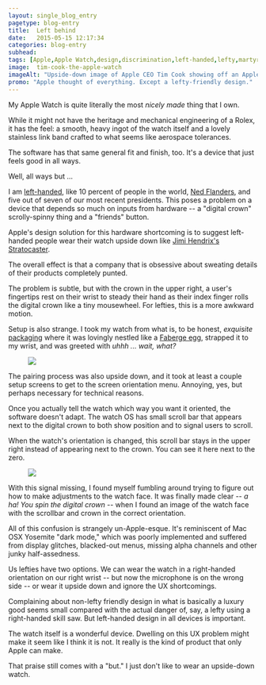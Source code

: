 ```yaml
---
layout: single_blog_entry
pagetype: blog-entry
title:  Left behind
date:   2015-05-15 12:17:34
categories: blog-entry
subhead:
tags: [Apple,Apple Watch,design,discrimination,left-handed,lefty,martyrdom,oppression,unfairness,usability,UX,whining]
image:  tim-cook-the-apple-watch
imageAlt: "Upside-down image of Apple CEO Tim Cook showing off an Apple Watch."
promo: "Apple thought of everything. Except a lefty-friendly design."
---  
```


My Apple Watch is quite literally the most *nicely made* thing that I own.

While it might not have the heritage and mechanical engineering of a Rolex, it has the feel: a smooth, heavy ingot of the watch itself and a lovely stainless link band crafted to what seems like aerospace tolerances.

The software has that same general fit and finish, too. It's a device that just feels good in all ways.

Well, all ways but ...

I am [left-handed][1], like 10 percent of people in the world, [Ned Flanders][2], and five out of seven of our most recent presidents. This poses a problem on a device that depends so much on inputs from hardware -- a "digital crown" scrolly-spinny thing and a "friends" button.

Apple's design solution for this hardware shortcoming is to suggest left-handed people wear their watch upside down like [Jimi Hendrix's Stratocaster][3].


The overall effect is that a company that is obsessive about sweating details of their products completely punted.

The problem is subtle, but with the crown in the upper right, a user's fingertips rest on their wrist to steady their hand as their index finger rolls the digital crown like a tiny mousewheel. For lefties, this is a more awkward motion.

Setup is also strange. I took my watch from what is, to be honest, *exquisite* [packaging][4] where it was lovingly nestled like a [Faberge egg][5], strapped it to my wrist, and was greeted with *uhhh ... wait, what?*

<figure class="blog-embed-image"><img class="full-width" src="http://davidputney.com/siteart/large_upside_down_watch.jpg"></figure>

The pairing process was also upside down, and it took at least a couple setup screens to get to the screen orientation menu. Annoying, yes, but perhaps necessary for technical reasons.

Once you actually tell the watch which way you want it oriented, the software doesn't adapt. The watch OS has small scroll bar that appears next to the digital crown to both show position and to signal users to scroll.

When the watch's orientation is changed, this scroll bar stays in the upper right instead of appearing next to the crown. You can see it here next to the zero.

<figure class="blog-embed-image"><img class="full-width" src="http://davidputney.com/siteart/large_watch_scroll_bar.jpg"></figure>

With this signal missing, I found myself fumbling around trying to figure out how to make adjustments to the watch face. It was finally made clear  -- *a ha! You spin the digital crown* -- when I found an image of the watch face with the scrollbar and crown in the correct orientation.

All of this confusion is strangely un-Apple-esque. It's reminiscent of Mac OSX Yosemite "dark mode," which was poorly implemented and suffered from display glitches, blacked-out menus, missing alpha channels and other junky half-assedness.

Us lefties have two options. We can wear the watch in a right-handed orientation on our right wrist -- but now the microphone is on the wrong side -- or wear it upside down and ignore the UX shortcomings.

Complaining about non-lefty friendly design in what is basically a luxury good seems small compared with the actual danger of, say, a lefty using a right-handed skill saw. But left-handed design in all devices is important.

The watch itself is a wonderful device. Dwelling on this UX problem might make it seem like I think it is not.  It really is the kind of product that only Apple can make.

That praise still comes with a "but." I just don't like to wear an upside-down watch.

[1]: http://en.wikipedia.org/wiki/Handedness
[2]: http://i.guim.co.uk/static/w-620/h--/q-95/sys-images/Guardian/Pix/pictures/2014/11/26/1417034631517/1056d33b-329c-4351-a691-b47d03b160bb-620x372.jpeg
[3]: http://www.latimes.com/entertainment/music/posts/la-et-ms-jimi-hendrix-upsidedown-guitar-picture-photo.html
[4]: http://cdn.cultofmac.com/wp-content/uploads/2015/04/apple-watch-box.jpg
[5]: http://blog.thebillionaireshop.com/wp-content/uploads/2013/01/Faberg%C3%A9-eggs.jpg

